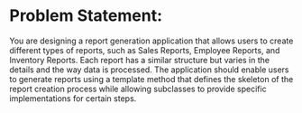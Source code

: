 # Problem Statement: 
You are designing a report generation application that allows users to create different types of reports, such as Sales Reports, Employee Reports, and Inventory Reports. Each report has a similar structure but varies in the details and the way data is processed. The application should enable users to generate reports using a template method that defines the skeleton of the report creation process while allowing subclasses to provide specific implementations for certain steps.
